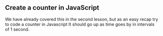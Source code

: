 ## Create a counter in JavaScript

We have already covered this in the second lesson, but as an easy recap try to code a counter in Javascript
It should go up as time goes by in intervals of 1 second.


